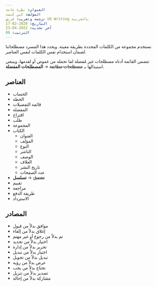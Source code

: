 ```yaml
---
العنوان: نظرة عامة
المؤلف: كين كيست
ترجمة وتعريب: فريق UX Writing بالعربية
التاريخ: 2020-02-17
آخر تحديث: 2022-04-23
الترتيب: 06
---
```


نستخدم مجموعة من الكلمات المحددة بطريقة معينة. ويحدد هذا المسرد مصطلحاتنا لضمان استخدام نفس الكلمات لنفس العناصر.

تتضمن القائمة أدناه مصطلحات غير مُفضلة لما تحمله من غموض أو لقدمها، وينبغي استبدالها بـ ~~مصطلحات مطابقة~~ → **المصطلحات المفضلة**.

## العناصر

- الحساب
- الخطة
- قائمة التفضيلات
- المفضلة
- اقتراح
- طلب
- المجموعة
- الكتاب
  - العنوان
  - المؤلف
  - النوع
  - الناشر
  - الوصف
  - الغلاف
  - تاريخ النشر
  - عدد الصفحات
- ~~تشغيل~~ → **تسلسل**
- تقييم
- مراجعة
- طريقة الدفع
- الاسترداد

## المصادر

- موافق بدلاً من قبول
- إغلاق بدلاً من إلغاء
- تم بدلاً من رجوع أو غير مهتم
- اختيار بدلاً من تحديد
- تحرير بدلاً من إدارة
- اختيار بدلاً من تبديل
- تبديل بدلاً من تحويل
- عرض بدلاً من رؤية
- تحتاج بدلاً من يجب
- تصدير بدلاً من تنزيل
- مشاركة بدلاً من إحالة
